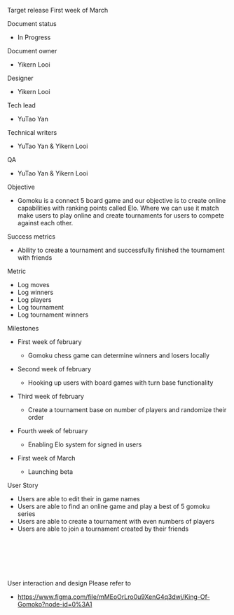 
Target release
First week of March


Document status
- In Progress

Document owner
- Yikern Looi

Designer
- Yikern Looi

Tech lead
- YuTao Yan

Technical writers
- YuTao Yan & Yikern Looi

QA
- YuTao Yan & Yikern Looi

Objective
- Gomoku is a connect 5 board game and our objective is to create online capabilities with ranking points called Elo. Where we can use it match make users to play online and create tournaments for users to compete against each other.

Success metrics
- Ability to create a tournament and successfully finished the tournament with friends

Metric
- Log moves
- Log winners
- Log players
- Log tournament
- Log tournament winners

Milestones
- First week of february
  - Gomoku chess game can determine winners and losers locally
- Second week of february
  - Hooking up users with board games with turn base functionality
- Third week of february
  - Create a tournament base on number of players and randomize their order
- Fourth week of february
  - Enabling Elo system for signed in users

- First week of March
  - Launching beta

User Story
- Users are able to edit their in game names
- Users are able to find an online game and play a best of 5 gomoku series
- Users are able to create a tournament with even numbers of players
- Users are able to join a tournament created by their friends
 

 

 

 

User interaction and design
Please refer to 
- https://www.figma.com/file/mMEoOrLro0u9XenG4q3dwj/King-Of-Gomoko?node-id=0%3A1
